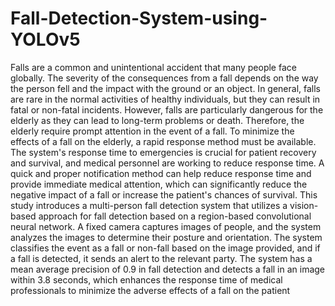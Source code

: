 # Fall-Detection-System-using-YOLOv5
Falls are a common and unintentional accident that many people face globally. The severity of 
the consequences from a fall depends on the way the person fell and the impact with the ground 
or an object. In general, falls are rare in the normal activities of healthy individuals, but they can 
result in fatal or non-fatal incidents. However, falls are particularly dangerous for the elderly as 
they can lead to long-term problems or death. Therefore, the elderly require prompt attention in 
the event of a fall. To minimize the effects of a fall on the elderly, a rapid response method must 
be available. The system's response time to emergencies is crucial for patient recovery and 
survival, and medical personnel are working to reduce response time. A quick and proper 
notification method can help reduce response time and provide immediate medical attention, 
which can significantly reduce the negative impact of a fall or increase the patient's chances of 
survival.
This study introduces a multi-person fall detection system that utilizes a vision-based approach 
for fall detection based on a region-based convolutional neural network. A fixed camera 
captures images of people, and the system analyzes the images to determine their posture and 
orientation. The system classifies the event as a fall or non-fall based on the image provided, 
and if a fall is detected, it sends an alert to the relevant party. The system has a mean average 
precision of 0.9 in fall detection and detects a fall in an image within 3.8 seconds, which 
enhances the response time of medical professionals to minimize the adverse effects of a fall on 
the patient
